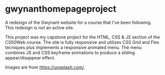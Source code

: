 # gwynanthomepageproject
A redesign of the Gwynant website for a course that I've been following.  This redesign is not an active site.  

This project was my capstone project for the HTML, CSS & JS section of the CS50Web course.  The site is fully responsive 
and utilizes CSS Grid and Flex tecniques plus implements a responsive animated menu.  The menu combines JS and CSS keyframe
animations to produce a sliding appear/disappear effect. 

Images are from https://unsplash.com/.
